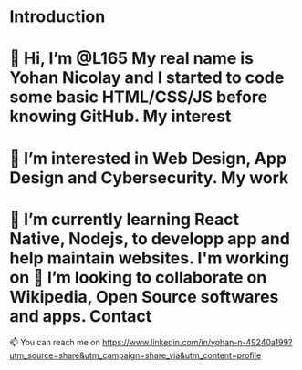 Introduction
=============
👋 Hi, I’m @L165
My real name is Yohan Nicolay and I started to code some basic HTML/CSS/JS before knowing GitHub.
My interest
===========
👀 I’m interested in Web Design, App Design and Cybersecurity.
My work
=======
🌱 I’m currently learning React Native, Nodejs, to developp app and help maintain websites.
I'm working on 
💞️ I’m looking to collaborate on Wikipedia, Open Source softwares and apps.
Contact
=======
📫 You can reach me on 
<https://www.linkedin.com/in/yohan-n-49240a199?utm_source=share&utm_campaign=share_via&utm_content=profile>
<!--github.com>
stackoverflow.com
google
L165/L165 is a ✨ special ✨ repository because its `README.md` (this file) appears on your GitHub profile.
You can click the Preview link to take a look at your changes.
--->
